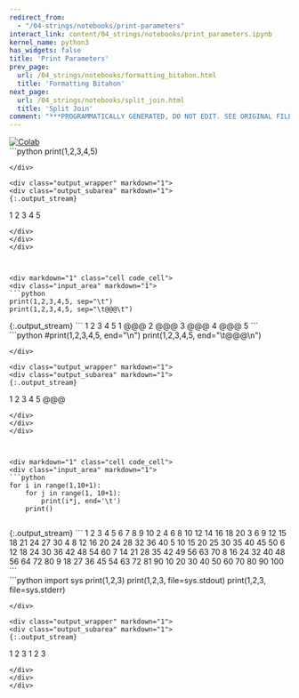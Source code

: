 ```yaml
---
redirect_from:
  - "/04-strings/notebooks/print-parameters"
interact_link: content/04_strings/notebooks/print_parameters.ipynb
kernel_name: python3
has_widgets: false
title: 'Print Parameters'
prev_page:
  url: /04_strings/notebooks/formatting_bitahon.html
  title: 'Formatting Bitahon'
next_page:
  url: /04_strings/notebooks/split_join.html
  title: 'Split Join'
comment: "***PROGRAMMATICALLY GENERATED, DO NOT EDIT. SEE ORIGINAL FILES IN /content***"
---
```

<a href="https://colab.research.google.com/github/aviadr1/learn-python/blob/master/content/04_strings/notebooks/print_parameters.ipynb" target="_blank">
<img src="https://colab.research.google.com/assets/colab-badge.svg" 
     title="Open this file in Google Colab" alt="Colab"/>
</a>




<div markdown="1" class="cell code_cell">
<div class="input_area" markdown="1">
```python
print(1,2,3,4,5)

```
</div>

<div class="output_wrapper" markdown="1">
<div class="output_subarea" markdown="1">
{:.output_stream}
```
1 2 3 4 5
```
</div>
</div>
</div>



<div markdown="1" class="cell code_cell">
<div class="input_area" markdown="1">
```python
print(1,2,3,4,5, sep="\t")
print(1,2,3,4,5, sep="\t@@@\t")

```
</div>

<div class="output_wrapper" markdown="1">
<div class="output_subarea" markdown="1">
{:.output_stream}
```
1	2	3	4	5
1	@@@	2	@@@	3	@@@	4	@@@	5
```
</div>
</div>
</div>



<div markdown="1" class="cell code_cell">
<div class="input_area" markdown="1">
```python
#print(1,2,3,4,5, end="\n")
print(1,2,3,4,5, end="\t@@@\n")

```
</div>

<div class="output_wrapper" markdown="1">
<div class="output_subarea" markdown="1">
{:.output_stream}
```
1 2 3 4 5	@@@
```
</div>
</div>
</div>



<div markdown="1" class="cell code_cell">
<div class="input_area" markdown="1">
```python
for i in range(1,10+1):
    for j in range(1, 10+1):
        print(i*j, end='\t')
    print()


```
</div>

<div class="output_wrapper" markdown="1">
<div class="output_subarea" markdown="1">
{:.output_stream}
```
1	2	3	4	5	6	7	8	9	10	
2	4	6	8	10	12	14	16	18	20	
3	6	9	12	15	18	21	24	27	30	
4	8	12	16	20	24	28	32	36	40	
5	10	15	20	25	30	35	40	45	50	
6	12	18	24	30	36	42	48	54	60	
7	14	21	28	35	42	49	56	63	70	
8	16	24	32	40	48	56	64	72	80	
9	18	27	36	45	54	63	72	81	90	
10	20	30	40	50	60	70	80	90	100	
```
</div>
</div>
</div>



<div markdown="1" class="cell code_cell">
<div class="input_area" markdown="1">
```python
import sys
print(1,2,3)
print(1,2,3, file=sys.stdout)
print(1,2,3, file=sys.stderr)

```
</div>

<div class="output_wrapper" markdown="1">
<div class="output_subarea" markdown="1">
{:.output_stream}
```
1 2 3
1 2 3
```
</div>
</div>
</div>

